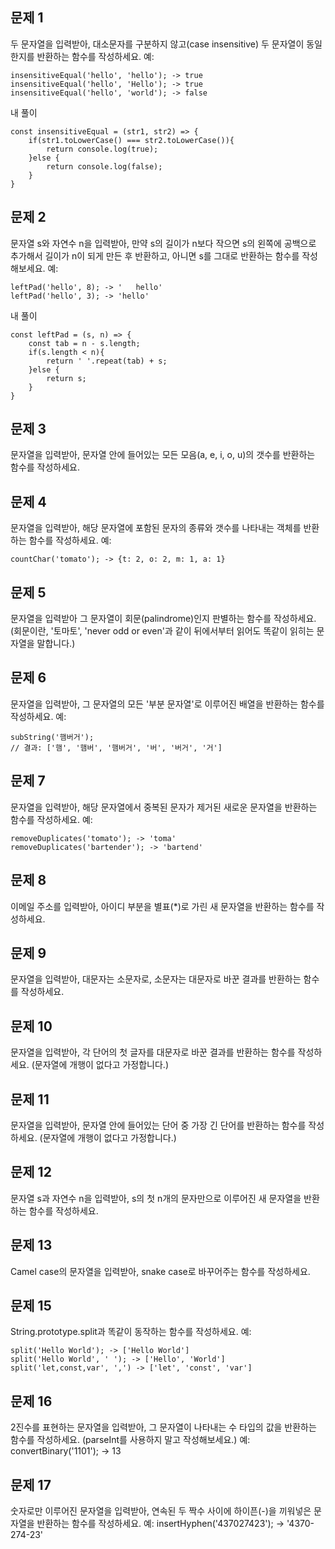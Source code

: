 ## 문제 1
두 문자열을 입력받아, 대소문자를 구분하지 않고(case insensitive) 두 문자열이 동일한지를 반환하는 함수를 작성하세요.
예:
```
insensitiveEqual('hello', 'hello'); -> true
insensitiveEqual('hello', 'Hello'); -> true
insensitiveEqual('hello', 'world'); -> false
```
내 풀이
```
const insensitiveEqual = (str1, str2) => {
    if(str1.toLowerCase() === str2.toLowerCase()){
        return console.log(true);
    }else {
        return console.log(false);
    }
}
```

## 문제 2
문자열 s와 자연수 n을 입력받아, 만약 s의 길이가 n보다 작으면 s의 왼쪽에 공백으로 추가해서 길이가 n이 되게 만든 후 반환하고, 아니면 s를 그대로 반환하는 함수를 작성해보세요.
예:
```
leftPad('hello', 8); -> '   hello'
leftPad('hello', 3); -> 'hello'
```

내 풀이

```
const leftPad = (s, n) => {
    const tab = n - s.length;
    if(s.length < n){
        return ' '.repeat(tab) + s;
    }else {
        return s;
    }
}
```

## 문제 3
문자열을 입력받아, 문자열 안에 들어있는 모든 모음(a, e, i, o, u)의 갯수를 반환하는 함수를 작성하세요.

## 문제 4
문자열을 입력받아, 해당 문자열에 포함된 문자의 종류와 갯수를 나타내는 객체를 반환하는 함수를 작성하세요.
예:
```
countChar('tomato'); -> {t: 2, o: 2, m: 1, a: 1}
```

## 문제 5
문자열을 입력받아 그 문자열이 회문(palindrome)인지 판별하는 함수를 작성하세요. (회문이란, '토마토', 'never odd or even'과 같이 뒤에서부터 읽어도 똑같이 읽히는 문자열을 말합니다.)

## 문제 6
문자열을 입력받아, 그 문자열의 모든 '부분 문자열'로 이루어진 배열을 반환하는 함수를 작성하세요.
예:
```
subString('햄버거');
// 결과: ['햄', '햄버', '햄버거', '버', '버거', '거']
```

## 문제 7
문자열을 입력받아, 해당 문자열에서 중복된 문자가 제거된 새로운 문자열을 반환하는 함수를 작성하세요.
예:
```
removeDuplicates('tomato'); -> 'toma'
removeDuplicates('bartender'); -> 'bartend'
```

## 문제 8
이메일 주소를 입력받아, 아이디 부분을 별표(*)로 가린 새 문자열을 반환하는 함수를 작성하세요.

## 문제 9
문자열을 입력받아, 대문자는 소문자로, 소문자는 대문자로 바꾼 결과를 반환하는 함수를 작성하세요.

## 문제 10
문자열을 입력받아, 각 단어의 첫 글자를 대문자로 바꾼 결과를 반환하는 함수를 작성하세요. (문자열에 개행이 없다고 가정합니다.)

## 문제 11
문자열을 입력받아, 문자열 안에 들어있는 단어 중 가장 긴 단어를 반환하는 함수를 작성하세요. (문자열에 개행이 없다고 가정합니다.)

## 문제 12
문자열 s과 자연수 n을 입력받아, s의 첫 n개의 문자만으로 이루어진 새 문자열을 반환하는 함수를 작성하세요.

## 문제 13
Camel case의 문자열을 입력받아, snake case로 바꾸어주는 함수를 작성하세요.

## 문제 15
String.prototype.split과 똑같이 동작하는 함수를 작성하세요.
예:
```
split('Hello World'); -> ['Hello World']
split('Hello World', ' '); -> ['Hello', 'World']
split('let,const,var', ',') -> ['let', 'const', 'var']
```

## 문제 16
2진수를 표현하는 문자열을 입력받아, 그 문자열이 나타내는 수 타입의 값을 반환하는 함수를 작성하세요. (parseInt를 사용하지 말고 작성해보세요.)
예:
convertBinary('1101'); -> 13

## 문제 17
숫자로만 이루어진 문자열을 입력받아, 연속된 두 짝수 사이에 하이픈(-)을 끼워넣은 문자열을 반환하는 함수를 작성하세요.
예:
insertHyphen('437027423'); -> '4370-274-23'
